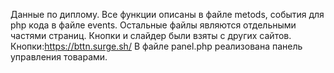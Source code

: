   Данные по диплому. Все функции описаны в файле metods, события для php кода в файле events. Остальные файлы являются отдельными частями страниц.
Кнопки и слайдер были взяты с других сайтов. Кнопки:https://bttn.surge.sh/
В файле panel.php реализована панель управления товарами.
